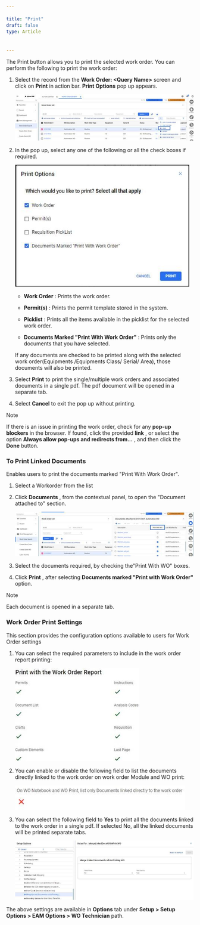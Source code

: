```yaml
---  

title: "Print"  
draft: false 
type: Article


---
```


The Print button allows you to print the selected work order. You can perform
the following to print the work order:

  1. Select the record from the **Work Order: \<Query Name\>** screen and click on **Print** in action bar. **Print Options** pop up appears. 

      ![](../assets/work-management/image036.jpg)


  2. In the pop up, select any one of the following or all the check boxes if required.

      ![](../assets/work-management/image038.jpg)


      * **Work Order** : Prints the work order. 

      * **Permit(s)** : Prints the permit template stored in the system.

     * **Picklist** : Prints all the items available in the picklist for the selected work order.

      * **Documents Marked "Print With Work Order"** : Prints only the documents that you have selected.

      If any documents are checked to be printed along with the selected work
order(Equipments /Equipments Class/ Serial/ Area), those documents will also
be printed.

  3. Select **Print** to print the single/multiple work orders and associated documents in a single pdf. The pdf document will be opened in a separate tab. 

  3. Select **Cancel** to exit the pop up without printing.

>[!note]
>If there is an issue in printing the work order, check for any **pop-up
blockers** in the browser. If found, click the provided **link** , or select
the option **Always allow pop-ups and redirects from...** , and then click the
**Done** button.

### To Print Linked Documents

Enables users to print the documents marked "Print With Work Order".

  1. Select a Workorder from the list 

  2. Click **Documents** , from the contextual panel, to open the "Document attached to" section.

      ![](../assets/work-management/image040.jpg)


  3. Select the documents required, by checking the"Print With WO" boxes. 

  4. Click **Print** , after selecting **Documents marked "Print with Work Order"** option. 

>[!note]
>Each document is opened in a separate tab.

### Work Order Print Settings

This section provides the configuration options available to users for Work
Order settings

  1. You can select the required parameters to include in the work order report printing:

      ![](../assets/work-management/image044.jpg)


  2. You can enable or disable the following field to list the documents directly linked to the work order on work order Module and WO print:

      ![](../assets/work-management/image045.jpg)

  3. You can select the following field to **Yes** to print all the documents linked to the work order in a single pdf. If selected No, all the linked documents will be printed separate tabs.

      ![](../assets/work-management/image047.jpg)


The above settings are available in **Options** tab under **Setup > Setup
Options > EAM Options > WO Technician** path.

